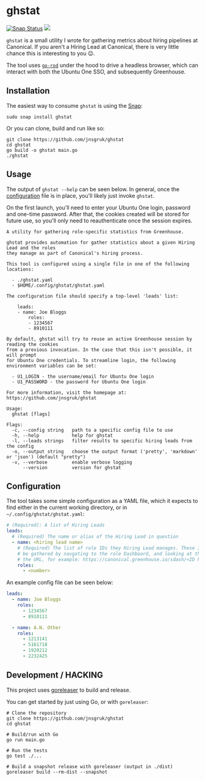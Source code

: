 # ghstat

<a href="https://snapcraft.io/ghstat"><img src="https://snapcraft.io/ghstat/badge.svg" alt="Snap Status"></a>
<a href="https://github.com/jnsgruk/ghstat/actions/workflows/release.yaml"><img src="https://github.com/jnsgruk/ghstat/actions/workflows/release.yaml/badge.svg"></a>

`ghstat` is a small utility I wrote for gathering metrics about hiring pipelines at Canonical. If
you aren't a Hiring Lead at Canonical, there is very little chance this is interesting to you 😉.

The tool uses [`go-rod`](https://pkg.go.dev/github.com/go-rod/rod) under the hood to drive a
headless browser, which can interact with both the Ubuntu One SSO, and subsequently Greenhouse.

## Installation

The easiest way to consume `ghstat` is using the [Snap](https://snapcraft.io/ghstat):

```shell
sudo snap install ghstat
```

Or you can clone, build and run like so:

```shell
git clone https://github.com/jnsgruk/ghstat
cd ghstat
go build -o ghstat main.go
./ghstat
```

## Usage

The output of `ghstat --help` can be seen below. In general, once the
[configuration](#configuration) file is in place, you'll likely just invoke `ghstat`.

On the first launch, you'll need to enter your Ubuntu One login, password and one-time password.
After that, the cookies created will be stored for future use, so you'll only need to
reauthenticate once the session expires.

```
A utility for gathering role-specific statistics from Greenhouse.

ghstat provides automation for gather statistics about a given Hiring Lead and the roles
they manage as part of Canonical's hiring process.

This tool is configured using a single file in one of the following locations:

  - ./ghstat.yaml
  - $HOME/.config/ghstat/ghstat.yaml

The configuration file should specify a top-level 'leads' list:

    leads:
    - name: Joe Bloggs
        roles:
        - 1234567
        - 8910111

By default, ghstat will try to reuse an active Greenhouse session by reading the cookies
from a previous invocation. In the case that this isn't possible, it will prompt
for Ubuntu One credentials. To streamline login, the following environment variables can be set:

  - U1_LOGIN - the username/email for Ubuntu One login
  - U1_PASSWORD - the password for Ubuntu One login

For more information, visit the homepage at: https://github.com/jnsgruk/ghstat

Usage:
  ghstat [flags]

Flags:
  -c, --config string   path to a specific config file to use
  -h, --help            help for ghstat
  -l, --leads strings   filter results to specific hiring leads from the config
  -o, --output string   choose the output format ('pretty', 'markdown' or 'json') (default "pretty")
  -v, --verbose         enable verbose logging
      --version         version for ghstat
```

## Configuration

The tool takes some simple configuration as a YAML file, which it expects to find either in the
current working directory, or in `~/.config/ghstat/ghstat.yaml`:

```yaml
# (Required): A list of Hiring Leads
leads:
  # (Required) The name or alias of the Hiring Lead in question
  - name: <hiring lead name>
    # (Required) The list of role IDs they Hiring Lead manages. These IDs can
    # be gathered by navgating to the role Dashboard, and looking at the ID in
    # the URL, for example: https://canonical.greenhouse.io/sdash/<ID here>
    roles:
      - <number>
```

An example config file can be seen below:

```yaml
leads:
  - name: Joe Bloggs
    roles:
      - 1234567
      - 8910111

  - name: A.N. Other
    roles:
      - 1213141
      - 5161718
      - 1920212
      - 2232425
```

## Development / HACKING

This project uses [goreleaser](https://goreleaser.com/) to build and release.

You can get started by just using Go, or with `goreleaser`:

```shell
# Clone the repository
git clone https://github.com/jnsgruk/ghstat
cd ghstat

# Build/run with Go
go run main.go

# Run the tests
go test ./...

# Build a snapshot release with goreleaser (output in ./dist)
goreleaser build --rm-dist --snapshot
```
